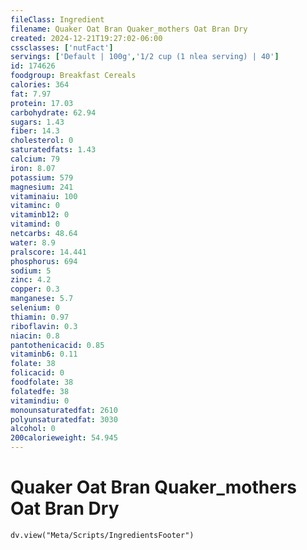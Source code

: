 ```yaml
---
fileClass: Ingredient
filename: Quaker Oat Bran Quaker_mothers Oat Bran Dry
created: 2024-12-21T19:27:02-06:00
cssclasses: ['nutFact']
servings: ['Default | 100g','1/2 cup (1 nlea serving) | 40']
id: 174626
foodgroup: Breakfast Cereals
calories: 364
fat: 7.97
protein: 17.03
carbohydrate: 62.94
sugars: 1.43
fiber: 14.3
cholesterol: 0
saturatedfats: 1.43
calcium: 79
iron: 8.07
potassium: 579
magnesium: 241
vitaminaiu: 100
vitaminc: 0
vitaminb12: 0
vitamind: 0
netcarbs: 48.64
water: 8.9
pralscore: 14.441
phosphorus: 694
sodium: 5
zinc: 4.2
copper: 0.3
manganese: 5.7
selenium: 0
thiamin: 0.97
riboflavin: 0.3
niacin: 0.8
pantothenicacid: 0.85
vitaminb6: 0.11
folate: 38
folicacid: 0
foodfolate: 38
folatedfe: 38
vitamindiu: 0
monounsaturatedfat: 2610
polyunsaturatedfat: 3030
alcohol: 0
200calorieweight: 54.945
---
```


# Quaker Oat Bran Quaker_mothers Oat Bran Dry

```dataviewjs
dv.view("Meta/Scripts/IngredientsFooter")
```